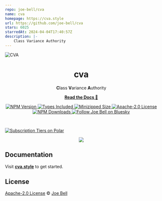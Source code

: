 ```yaml
---
repo: joe-bell/cva
name: cva
homepage: https://cva.style
url: https://github.com/joe-bell/cva
stars: 6025
starredAt: 2024-04-04T17:40:57Z
description: |-
    Class Variance Authority
---
```


![CVA](/docs/latest/public/assets/img/wallpaper-hd.jpg)

<h1 align="center">cva</h1>

<p align="center">
  <strong>C</strong>lass <strong>V</strong>ariance <strong>A</strong>uthority
</p>

<p align="center">
  <a href="https://cva.style"><strong>Read the Docs 📖</strong></a>
</p>

<p align="center">
  <a href="https://www.npmjs.com/package/class-variance-authority">
    <img alt="NPM Version" src="https://badgen.net/npm/v/class-variance-authority" />
  </a>
  <a href="https://www.npmjs.com/package/class-variance-authority">
    <img alt="Types Included" src="https://badgen.net/npm/types/class-variance-authority" />
  </a>
  <a href="https://bundlephobia.com/result?p=class-variance-authority">
    <img alt="Minizipped Size" src="https://img.shields.io/bundlephobia/minzip/class-variance-authority" />
  </a>
  <a href="https://github.com/joe-bell/cva/blob/main/LICENSE">
    <img alt="Apache-2.0 License" src="https://badgen.net/github/license/joe-bell/cva" />
  </a>
  <a href="https://www.npmjs.com/package/class-variance-authority">
    <img alt="NPM Downloads" src="https://badgen.net/npm/dm/class-variance-authority" />
  </a>
  <a href="https://joebell.studio/bluesky">
    <img alt="Follow Joe Bell on Bluesky" src="https://img.shields.io/badge/Bluesky-@joebell.studio-1285FE?logo=bluesky&logoColor=1285FE" />
  </a>
</p>

<br />

<a href="https://polar.sh/cva"><picture><source media="(prefers-color-scheme: dark)" srcset="https://polar.sh/embed/tiers.svg?org=cva&darkmode"><img alt="Subscription Tiers on Polar" src="https://polar.sh/embed/tiers.svg?org=cva"></picture></a>

<p align="center">
  <a href="https://raw.githubusercontent.com/joe-bell/cva/refs/heads/main/.github/static/sponsorkit/sponsors.svg">
    <img src='./.github/static/sponsorkit/sponsors.svg'/>
  </a>
</p>

## Documentation

Visit [**cva.style**](https://cva.style) to get started.

## License

[Apache-2.0 License](/LICENSE) © [Joe Bell](https://joebell.studio)

